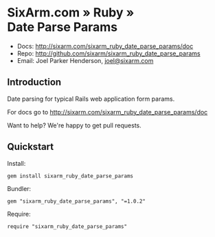# SixArm.com » Ruby » <br> Date Parse Params

* Docs: <http://sixarm.com/sixarm_ruby_date_parse_params/doc>
* Repo: <http://github.com/sixarm/sixarm_ruby_date_parse_params>
* Email: Joel Parker Henderson, <joel@sixarm.com>


## Introduction
 
Date parsing for typical Rails web application form params.

For docs go to <http://sixarm.com/sixarm_ruby_date_parse_params/doc>

Want to help? We're happy to get pull requests.


## Quickstart

Install:

    gem install sixarm_ruby_date_parse_params

Bundler:

    gem "sixarm_ruby_date_parse_params", "=1.0.2"

Require:

    require "sixarm_ruby_date_parse_params"



